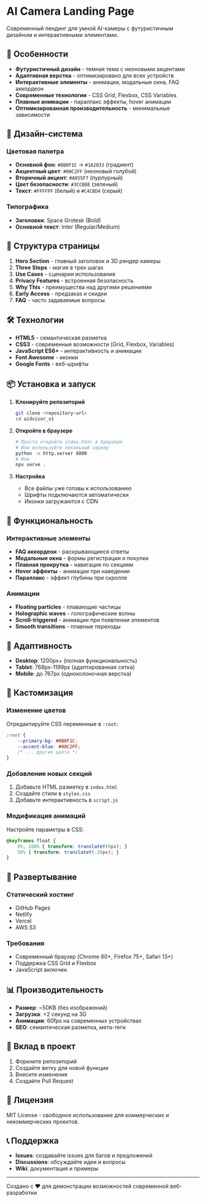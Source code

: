 # AI Camera Landing Page

Современный лендинг для умной AI-камеры с футуристичным дизайном и интерактивными элементами.

## 🚀 Особенности

- **Футуристичный дизайн** - темная тема с неоновыми акцентами
- **Адаптивная верстка** - оптимизировано для всех устройств
- **Интерактивные элементы** - анимации, модальные окна, FAQ аккордеон
- **Современные технологии** - CSS Grid, Flexbox, CSS Variables
- **Плавные анимации** - параллакс эффекты, hover анимации
- **Оптимизированная производительность** - минимальные зависимости

## 🎨 Дизайн-система

### Цветовая палитра
- **Основной фон**: `#0B0F1C` → `#1A2033` (градиент)
- **Акцентный цвет**: `#00C2FF` (неоновый голубой)
- **Вторичный акцент**: `#A855F7` (пурпурный)
- **Цвет безопасности**: `#3CCB8E` (зеленый)
- **Текст**: `#FFFFFF` (белый) и `#C4C8D4` (серый)

### Типографика
- **Заголовки**: Space Grotesk (Bold)
- **Основной текст**: Inter (Regular/Medium)

## 📱 Структура страницы

1. **Hero Section** - главный заголовок и 3D рендер камеры
2. **Three Steps** - магия в трех шагах
3. **Use Cases** - сценарии использования
4. **Privacy Features** - встроенная безопасность
5. **Why This** - преимущества над другими решениями
6. **Early Access** - предзаказ и скидки
7. **FAQ** - часто задаваемые вопросы

## 🛠 Технологии

- **HTML5** - семантическая разметка
- **CSS3** - современные возможности (Grid, Flexbox, Variables)
- **JavaScript ES6+** - интерактивность и анимации
- **Font Awesome** - иконки
- **Google Fonts** - веб-шрифты

## 📦 Установка и запуск

1. **Клонируйте репозиторий**
   ```bash
   git clone <repository-url>
   cd aidvisor_v1
   ```

2. **Откройте в браузере**
   ```bash
   # Просто откройте index.html в браузере
   # Или используйте локальный сервер
   python -m http.server 8000
   # Или
   npx serve .
   ```

3. **Настройка**
   - Все файлы уже готовы к использованию
   - Шрифты подключаются автоматически
   - Иконки загружаются с CDN

## 🎯 Функциональность

### Интерактивные элементы
- **FAQ аккордеон** - раскрывающиеся ответы
- **Модальные окна** - формы регистрации и покупки
- **Плавная прокрутка** - навигация по секциям
- **Hover эффекты** - анимации при наведении
- **Параллакс** - эффект глубины при скролле

### Анимации
- **Floating particles** - плавающие частицы
- **Holographic waves** - голографические волны
- **Scroll-triggered** - анимации при появлении элементов
- **Smooth transitions** - плавные переходы

## 📱 Адаптивность

- **Desktop**: 1200px+ (полная функциональность)
- **Tablet**: 768px-1199px (адаптированная сетка)
- **Mobile**: до 767px (одноколоночная верстка)

## 🔧 Кастомизация

### Изменение цветов
Отредактируйте CSS переменные в `:root`:
```css
:root {
    --primary-bg: #0B0F1C;
    --accent-blue: #00C2FF;
    /* ... другие цвета */
}
```

### Добавление новых секций
1. Добавьте HTML разметку в `index.html`
2. Создайте стили в `styles.css`
3. Добавьте интерактивность в `script.js`

### Модификация анимаций
Настройте параметры в CSS:
```css
@keyframes float {
    0%, 100% { transform: translateY(0px); }
    50% { transform: translateY(-20px); }
}
```

## 🚀 Развертывание

### Статический хостинг
- GitHub Pages
- Netlify
- Vercel
- AWS S3

### Требования
- Современный браузер (Chrome 80+, Firefox 75+, Safari 13+)
- Поддержка CSS Grid и Flexbox
- JavaScript включен

## 📊 Производительность

- **Размер**: ~50KB (без изображений)
- **Загрузка**: <2 секунд на 3G
- **Анимации**: 60fps на современных устройствах
- **SEO**: семантическая разметка, мета-теги

## 🤝 Вклад в проект

1. Форкните репозиторий
2. Создайте ветку для новой функции
3. Внесите изменения
4. Создайте Pull Request

## 📄 Лицензия

MIT License - свободное использование для коммерческих и некоммерческих проектов.

## 📞 Поддержка

- **Issues**: создавайте issues для багов и предложений
- **Discussions**: обсуждайте идеи и вопросы
- **Wiki**: документация и примеры

---

Создано с ❤️ для демонстрации возможностей современной веб-разработки 